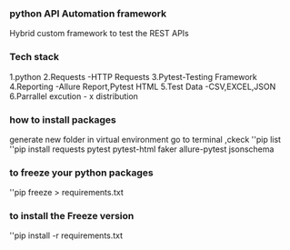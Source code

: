 ### python API Automation framework

Hybrid custom framework to test the REST APIs
### Tech stack
1.python
2.Requests -HTTP Requests
3.Pytest-Testing Framework
4.Reporting -Allure Report,Pytest HTML
5.Test Data -CSV,EXCEL,JSON
6.Parrallel excution  - x distribution

### how to install packages
generate new folder in virtual environment
go to terminal ,ckeck ''pip list
''pip install requests pytest pytest-html faker allure-pytest jsonschema

### to freeze your python packages
''pip freeze > requirements.txt
### to install the Freeze version
''pip install -r requirements.txt



